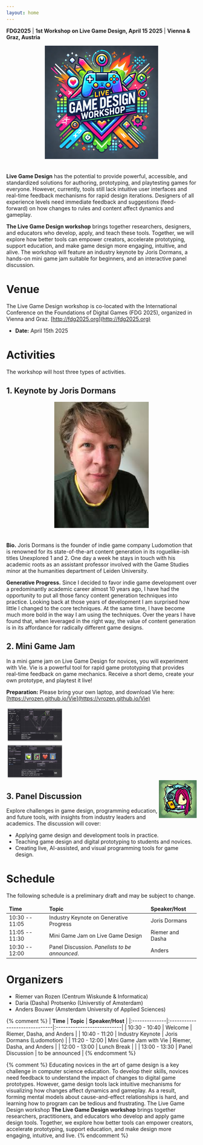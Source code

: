 ```yaml
---
layout: home
---
```


<style>
td, th, table {
   border: none!important;
}
</style>
**FDG2025** | **1st Workshop on Live Game Design, April 15 2025** | **Vienna & Graz, Austria**

<div style="text-align: center; padding-bottom:20px;">
<img src="/assets/logo_colors.webp" style="width: 300px;">
</div>

**Live Game Design** has the potential to provide powerful, accessible, and standardized solutions for authoring, prototyping, and playtesting games for everyone. However, currently, tools still lack intuitive user interfaces and real-time feedback mechanisms for rapid design iterations. Designers of all experience levels need immediate feedback and suggestions (feed-forward) on how changes to rules and content affect dynamics and gameplay.

**The Live Game Design workshop** brings together researchers, designers, and educators who develop, apply, and teach these tools. Together, we will explore how better tools can empower creators, accelerate prototyping, support education, and make game design more engaging, intuitive, and alive. The workshop will feature an industry keynote by Joris Dormans, a hands-on mini game jam suitable for beginners, and an interactive panel discussion.

# Venue
The Live Game Design workshop is co-located with the International Conference on the Foundations of Digital Games (FDG 2025), organized in Vienna and Graz. [http://fdg2025.org](http://fdg2025.org)
* **Date:** April 15th 2025

# Activities
The workshop will host three types of activities.

## 1. **Keynote by Joris Dormans**

<div style="text-align: center; padding-bottom:20px;">
  <img src="/assets/Joris_Dormans.jpg" style="width: 250px;">
</div>

**Bio.** Joris Dormans is the founder of indie game company Ludomotion that is renowned for its state-of-the-art content generation in its roguelike-ish titles Unexplored 1 and 2. One day a week he stays in touch with his academic roots as an assistant professor involved with the Game Studies minor at the humanities department of Leiden University. 

**Generative Progress.** Since I decided to favor indie game development over a predominantly academic career almost 10 years ago, I have had the opportunity to put all those fancy content generation techniques into practice. Looking back at those years of development I am surprised how little I changed to the core techniques. At the same time, I have become much more bold in the way I am using the techniques. Over the years I have found that, when leveraged in the right way, the value of content generation is in its affordance for radically different game designs.

## 2. **Mini Game Jam**
In a mini game jam on Live Game Design for novices, 
you will experiment with Vie.
Vie is a powerful tool for rapid game prototyping
that provides real-time feedback on game mechanics.
Receive a short demo, create your own prototype, and playtest it live!

**Preparation:** Please bring your own laptop, and download Vie here:
[https://vrozen.github.io/Vie](https://vrozen.github.io/Vie)

<div style="width: 100%; text-align: center; font-weight: bold;">
  <div style="float: left; width: 30%;">
    <img src="/assets/Fig12_Mechanics.jpg">
  </div>
  <div style="float: center; width: 30%;">
    <img src="/assets/Fig13_UI_Design.jpg">
  </div>
  <div style="float: right; text-align: center;">
    <a href="https://vrozen.github.io/Vie">
      <img src="/assets/Vie.jpg" style="width: 100px;">
    </a>
  </div>
</div>

## 3. **Panel Discussion**
Explore challenges in game design, programming education, and future tools, 
with insights from industry leaders and academics. The discussion will cover:
* Applying game design and development tools in practice.
* Teaching game design and digital prototyping to students and novices.
* Creating live, AI-assisted, and visual programming tools for game design.

# Schedule
The following schedule is a preliminary draft and may be subject to change.

| **Time**       | **Topic**                                      | **Speaker/Host** |
|:---------------|:-----------------------------------------------|:-----------------|
| 10:30 -- 11:05 | Industry Keynote on Generative Progress        | Joris Dormans    |
| 11:05 -- 11:30 | Mini Game Jam on Live Game Design              | Riemer and Dasha |
| 10:30 -- 12:00 | Panel Discussion. *Panelists to be announced*. | Anders           |

# Organizers
* Riemer van Rozen (Centrum Wiskunde & Informatica)
* Daria (Dasha) Protsenko (Universtiy of Amsterdam)
* Anders Bouwer (Amsterdam University of Applied Sciences)

{% comment %} 
| **Time**      | **Topic**                     | **Speaker/Host**           |
|:--------------|:------------------------------|:---------------------------|
| 10:30 - 10:40 | Welcome                       | Riemer, Dasha, and Anders  |
| 10:40 - 11:20 | Industry Keynote              | Joris Dormans (Ludomotion) |
| 11:20 - 12:00 | Mini Game Jam with Vie        | Riemer, Dasha, and Anders  |
| 12:00 - 13:00 | Lunch Break                   |                            |
| 13:00 - 13:30 | Panel Discussion              | to be announced            |
{% endcomment %}



{% comment %} 
Educating novices in the art of game design is a key challenge in computer science education. To develop their skills, novices need feedback to understand the impact of changes to digital game prototypes. However, game design tools lack intuitive mechanisms for visualizing how changes affect dynamics and gameplay. As a result, forming mental models about cause-and-effect relationships is hard, and learning how to program can be tedious and frustrating. The Live Game Design workshop 
**The Live Game Design workshop** brings together researchers, practitioners, and educators who develop and apply game design tools. Together, we explore how better tools can empower creators, accelerate prototyping, support education, and make design more engaging, intuitive, and live.
{% endcomment %}
